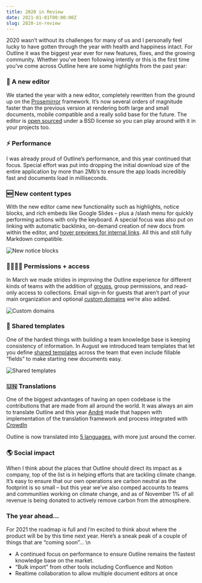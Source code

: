 ```yaml
---
title: 2020 in Review
date: 2021-01-01T00:00:00Z
slug: 2020-in-review
---
```


2020 wasn’t without its challenges for many of us and I personally feel lucky to have gotten through the year with health and happiness intact. For Outline it was the biggest year ever for new features, fixes, and the growing community. Whether you’ve been following intently or this is the first time you’ve come across Outline here are some highlights from the past year:

### 📝 A new editor

We started the year with a new editor, completely rewritten from the ground up on the [Prosemirror](https://prosemirror.net) framework. It’s now several orders of magnitude faster than the previous version at rendering both large and small documents, mobile compatible and a really solid base for the future. The editor is [open sourced](https://github.com/outline/rich-markdown-editor) under a BSD license so you can play around with it in your projects too.

### ⚡️ Performance

I was already proud of Outline’s performance, and this year continued that focus. Special effort was put into dropping the initial download size of the entire application by more than 2Mb’s to ensure the app loads incredibly fast and documents load in milliseconds. 

### 🆕 New content types

With the new editor came new functionality such as highlights, notice blocks, and rich embeds like Google Slides – plus a /slash menu for quickly performing actions with only the keyboard. A special focus was also put on linking with automatic backlinks, on-demand creation of new docs from within the editor, and [hover previews for internal links](https://www.getoutline.com/changelog/v0.45.0). All this and still fully Markdown compatible.

![New notice blocks](https://www.getoutline.com/images/notice-panels.png)

### 👨‍👨‍👧‍👦 Permissions + access

In March we made strides in improving the Outline experience for different kinds of teams with the addition of [groups](https://www.getoutline.com/changelog/v0.41.0), group permissions, and read-only access to collections. Email sign-in for guests that aren’t part of your main organization and optional [custom domains](https://www.getoutline.com/changelog/custom-domains) we’re also added.

![Custom domains](https://www.getoutline.com/images/custom-domains.png)

### 📄 Shared templates

One of the hardest things with building a team knowledge base is keeping consistency of information. In August we introduced team templates that let you define [shared templates](https://www.getoutline.com/changelog/document-templates) across the team that even include fillable “fields” to make starting new documents easy.

![Shared templates](https://www.getoutline.com/images/use-template.png)

### 🇺🇳 Translations

One of the biggest advantages of having an open codebase is the contributions that are made from all around the world. It was always an aim to translate Outline and this year [André](https://github.com/glaand) made that happen with implementation of the translation framework and process integrated with [CrowdIn](http://translate.getoutline.com/)

Outline is now translated into [5 languages](https://www.getoutline.com/changelog/spanish-french-korean), with more just around the corner.

### 🌎 Social impact

When I think about the places that Outline should direct its impact as a company, top of the list is in helping efforts that are tackling climate change. It’s easy to ensure that our own operations are carbon neutral as the footprint is so small – but this year we’ve also comped accounts to teams and communities working on climate change, and as of November 1% of all revenue is being donated to actively remove carbon from the atmosphere.

### The year ahead…

For 2021 the roadmap is full and I’m excited to think about where the product will be by this time next year. Here’s a sneak peak of a couple of things that are “coming soon”… \n 

* A continued focus on performance to ensure Outline remains the fastest knowledge base on the market.
* “Bulk import” from other tools including Confluence and Notion
* Realtime collaboration to allow multiple document editors at once

